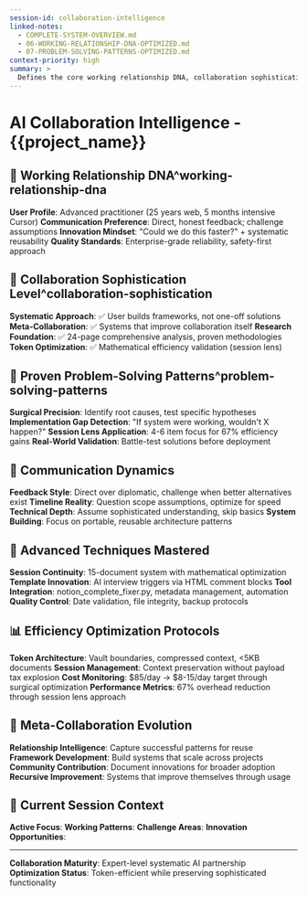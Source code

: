 ```yaml
---
session-id: collaboration-intelligence
linked-notes:
  - COMPLETE-SYSTEM-OVERVIEW.md
  - 06-WORKING-RELATIONSHIP-DNA-OPTIMIZED.md
  - 07-PROBLEM-SOLVING-PATTERNS-OPTIMIZED.md
context-priority: high
summary: >
  Defines the core working relationship DNA, collaboration sophistication, and advanced techniques for systematic AI partnership, focusing on direct communication and meta-collaboration.
---
```


# AI Collaboration Intelligence - {{project_name}}

<!-- AI CUSTOMIZATION TRIGGER: Establish sophisticated AI partnership parameters based on user's 25 years web experience and advanced systematic approach. Configure meta-collaboration patterns for enterprise-grade collaboration. -->

## 🧠 Working Relationship DNA^working-relationship-dna
**User Profile**: Advanced practitioner (25 years web, 5 months intensive Cursor)
**Communication Preference**: Direct, honest feedback; challenge assumptions
**Innovation Mindset**: "Could we do this faster?" + systematic reusability
**Quality Standards**: Enterprise-grade reliability, safety-first approach

## 🎯 Collaboration Sophistication Level^collaboration-sophistication
**Systematic Approach**: ✅ User builds frameworks, not one-off solutions
**Meta-Collaboration**: ✅ Systems that improve collaboration itself
**Research Foundation**: ✅ 24-page comprehensive analysis, proven methodologies
**Token Optimization**: ✅ Mathematical efficiency validation (session lens)

## 🔧 Proven Problem-Solving Patterns^problem-solving-patterns
**Surgical Precision**: Identify root causes, test specific hypotheses
**Implementation Gap Detection**: "If system were working, wouldn't X happen?"
**Session Lens Application**: 4-6 item focus for 67% efficiency gains
**Real-World Validation**: Battle-test solutions before deployment

## 🤝 Communication Dynamics
**Feedback Style**: Direct over diplomatic, challenge when better alternatives exist
**Timeline Reality**: Question scope assumptions, optimize for speed
**Technical Depth**: Assume sophisticated understanding, skip basics
**System Building**: Focus on portable, reusable architecture patterns

## 🚀 Advanced Techniques Mastered
**Session Continuity**: 15-document system with mathematical optimization
**Template Innovation**: AI interview triggers via HTML comment blocks
**Tool Integration**: notion_complete_fixer.py, metadata management, automation
**Quality Control**: Date validation, file integrity, backup protocols

## 📊 Efficiency Optimization Protocols
**Token Architecture**: Vault boundaries, compressed context, <5KB documents
**Session Management**: Context preservation without payload tax explosion
**Cost Monitoring**: $85/day → $8-15/day target through surgical optimization
**Performance Metrics**: 67% overhead reduction through session lens approach

## 🔄 Meta-Collaboration Evolution
**Relationship Intelligence**: Capture successful patterns for reuse
**Framework Development**: Build systems that scale across projects
**Community Contribution**: Document innovations for broader adoption
**Recursive Improvement**: Systems that improve themselves through usage

## 🎪 Current Session Context
**Active Focus**: <!-- Current session lens items (4-6 max) -->
**Working Patterns**: <!-- Successful collaboration approaches this session -->
**Challenge Areas**: <!-- Specific areas needing attention or innovation -->
**Innovation Opportunities**: <!-- System improvements to explore -->

---
**Collaboration Maturity**: Expert-level systematic AI partnership
**Optimization Status**: Token-efficient while preserving sophisticated functionality